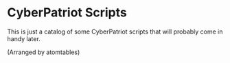 # CyberPatriot Scripts

This is just a catalog of some CyberPatriot scripts that will probably come in handy later.

(Arranged by atomtables)
